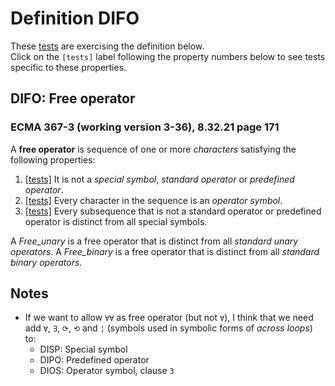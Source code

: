 # Definition DIFO

These [tests](.) are exercising the definition below.  
Click on the `[tests]` label following the property numbers below to see tests specific to these properties.

## DIFO: Free operator

### ECMA 367-3 (working version 3-36), 8.32.21 page 171

A **free operator** is sequence of one or more *characters* satisfying the following properties:

1. [\[tests\]](../difo1) It is not a *special symbol*, *standard operator* or *predefined operator*.
2. [\[tests\]](../difo2) Every character in the sequence is an *operator symbol*.
3. [\[tests\]](../difo3) Every subsequence that is not a standard operator or predefined operator is distinct
from all special symbols.

A *Free\_unary* is a free operator that is distinct from all *standard unary operators*.
A *Free\_binary* is a free operator that is distinct from all *standard binary operators*.

## Notes

* If we want to allow `∀∀` as free operator (but not `∀`), I think that we need add `∀`, `∃`, `⟳`, `⟲` and `¦` (symbols used in symbolic forms of *across loops*) to:
  * DISP: Special symbol
  * DIPO: Predefined operator
  * DIOS: Operator symbol, clause `3`
